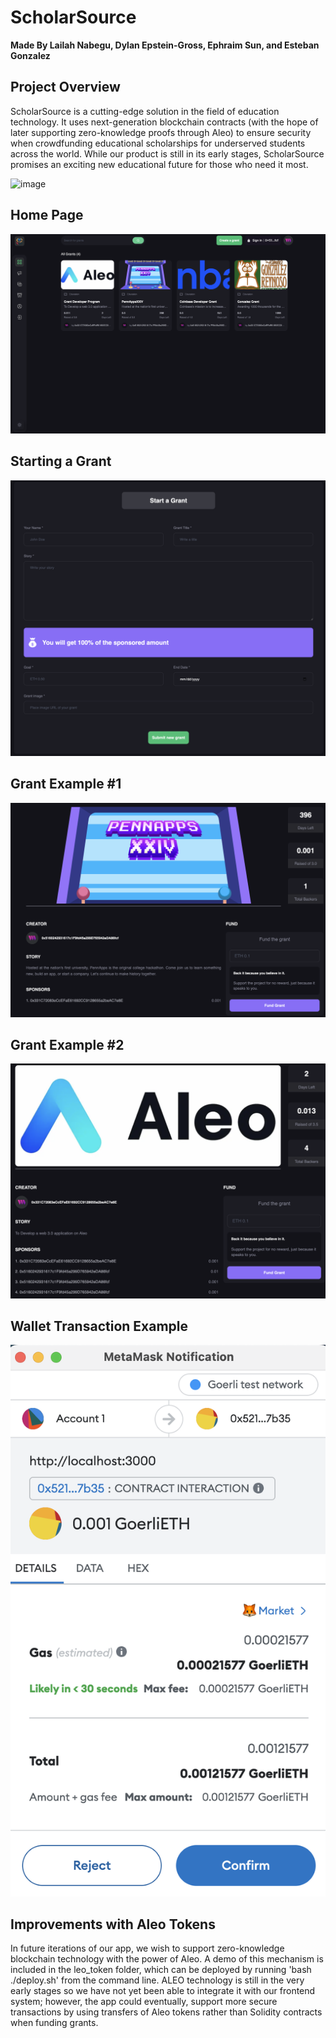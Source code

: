 # ScholarSource

**Made By Lailah Nabegu, Dylan Epstein-Gross, Ephraim Sun, and Esteban Gonzalez**

## Project Overview

ScholarSource is a cutting-edge solution in the field of education technology. It uses next-generation blockchain contracts (with the hope of later supporting zero-knowledge proofs through Aleo) to ensure security when crowdfunding educational scholarships for underserved students across the world. While our product is still in its early stages, ScholarSource promises an exciting new educational future for those who need it most.



![image](https://github.com/ephraim888sun/ScholarSource/assets/41580651/28ca7edf-e18c-4924-aa87-2b087f965551)

## Home Page
![image](https://github.com/ephraim888sun/ScholarSource/blob/a284a7fcfde995362a7daf49314dcc32cb7cf059/images/home-page.png)


## Starting a Grant
![image](https://github.com/ephraim888sun/ScholarSource/blob/a284a7fcfde995362a7daf49314dcc32cb7cf059/images/create-grant.png)

## Grant Example #1
![image](https://github.com/ephraim888sun/ScholarSource/blob/a284a7fcfde995362a7daf49314dcc32cb7cf059/images/grant-page.png)

## Grant Example #2
![image](https://github.com/ephraim888sun/ScholarSource/blob/a284a7fcfde995362a7daf49314dcc32cb7cf059/images/grant-page2.png)

## Wallet Transaction Example
![image](https://github.com/ephraim888sun/ScholarSource/blob/a284a7fcfde995362a7daf49314dcc32cb7cf059/images/transaction-example.png)


## Improvements with Aleo Tokens

In future iterations of our app, we wish to support zero-knowledge blockchain technology with the power of Aleo. A demo of this mechanism is included in the leo_token folder, which can be deployed by running 'bash ./deploy.sh' from the command line. ALEO technology is still in the very early stages so we have not yet been able to integrate it with our frontend system; however, the app could
eventually, support more secure transactions by using transfers of Aleo tokens rather than Solidity contracts when funding grants.

